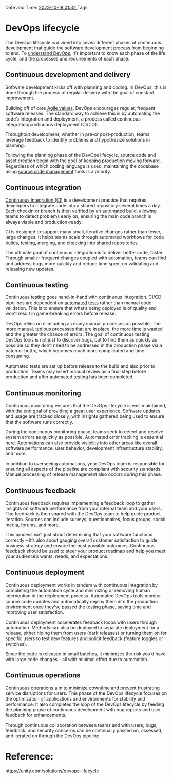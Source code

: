 Date and Time: <u> 2023-10-18 01:32 </u>
Tags: 

# DevOps lifecycle

The DevOps lifecycle is divided into seven different phases of continuous development that guide the software development process from beginning to end. To [understand DevOps](https://unity.com/solutions/what-is-devops), it’s important to know each phase of the life cycle, and the processes and requirements of each phase.

## Continuous development and delivery

Software development kicks off with planning and coding. In DevOps, this is done through the process of regular delivery with the goal of constant improvement.

Building off of core [Agile values](https://unity.com/solutions/agile-vs-devops), DevOps encourages regular, frequent software releases. The standard way to achieve this is by automating the code’s integration and deployment, a process called continuous integration/continuous deployment (CI/CD).

Throughout development, whether in pre-or post-production, teams leverage feedback to identify problems and hypothesize solutions in planning.

Following the planning phase of the DevOps lifecycle, source code and asset creation begin with the goal of keeping production moving forward. Regardless of which coding language is used, maintaining the codebase using [source code management](https://unity.com/solutions/source-code-management) tools is a priority.

## Continuous integration

[Continuous integration (CI)](https://unity.com/solutions/what-is-ci-cd) is a development practice that requires developers to integrate code into a shared repository several times a day. Each checkin or branch is then verified by an automated build, allowing teams to detect problems early on, ensuring the main code branch is always viable and production-ready.

CI is designed to support many small, iterative changes rather than fewer, large changes. It helps teams scale through automated workflows for code builds, testing, merging, and checking into shared repositories.

The ultimate goal of continuous integration is to deliver better code, faster. Through smaller frequent changes coupled with automation, teams can find and address bugs more quickly and reduce time spent on validating and releasing new updates.

## Continuous testing

Continuous testing goes hand-in-hand with continuous integration. CI/CD pipelines are dependent on [automated tests](https://create.unity.com/bugs-and-automation-e-book) rather than manual code validation. This is to ensure that what’s being deployed is of quality and won’t result in game-breaking errors before release. 

DevOps relies on eliminating as many manual processes as possible. The more manual, tedious processes that are in place, the more time is wasted and the greater the chance of errors. The goal of continuous testing DevOps tools is not just to discover bugs, but to find them as quickly as possible so they don’t need to be addressed in the production phase via a patch or hotfix, which becomes much more complicated and time-consuming. 

Automated tests are set up before release to the build and also prior to production. Teams may insert manual review as a final step before production and after automated testing has been completed.

## Continuous monitoring

Continuous monitoring ensures that the DevOps lifecycle is well maintained, with the end goal of providing a great user experience. Software updates and usage are tracked closely, with insights gathered being used to ensure that the software runs correctly.

During the continuous monitoring phase, teams seek to detect and resolve system errors as quickly as possible. Automated error tracking is essential here. Automations can also provide visibility into other areas like overall software performance, user behavior, development infrastructure stability, and more.

In addition to overseeing automations, your DevOps team is responsible for ensuring all aspects of the pipeline are compliant with security standards. Manual processing of release management also occurs during this phase.

## Continuous feedback

Continuous feedback requires implementing a feedback loop to gather insights on software performance from your internal team and your users. The feedback is then shared with the DevOps team to help guide product iteration. Sources can include surveys, questionnaires, focus groups, social media, forums, and more.

This process isn’t just about determining that your software functions correctly – it’s also about gauging overall customer satisfaction to guide business strategy and ensure the best possible outcomes. Continuous feedback should be used to steer your product roadmap and help you meet your audience’s wants, needs, and expectations.

## Continuous deployment

Continuous deployment works in tandem with continuous integration by completing the automation cycle and minimizing or removing human intervention in the deployment process. Automated DevOps tools monitor source code updates and automatically deploy them into the production environment once they’ve passed the testing phase, saving time and improving user satisfaction.

Continuous deployment accelerates feedback loops with users through automation. Methods can also be deployed to separate deployment for a release, either hiding them from users (dark releases) or turning them on for specific users to test new features and solicit feedback (feature toggles or switches).

Since the code is released in small batches, it minimizes the risk you’d have with large code changes – all with minimal effort due to automation.

## Continuous operations

Continuous operations aim to minimize downtime and prevent frustrating service disruptions for users. This phase of the DevOps lifecycle focuses on the optimization of applications and environments for stability and performance. It also completes the loop of the DevOps lifecycle by feeding the planning phase of continuous development with bug reports and user feedback for enhancements.

Through continuous collaboration between teams and with users, bugs, feedback, and security concerns can be continually passed on, assessed, and iterated on through the DevOps pipeline.

# Reference:

https://unity.com/solutions/devops-lifecycle


 